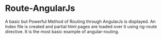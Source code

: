 # Route-AngularJs
A basic but Powerful Method of Routing through AngularJs is displayed. An Index file is created and partial html pages are loaded over it using ng-route directive.
It is the most basic example of angular-routing.
